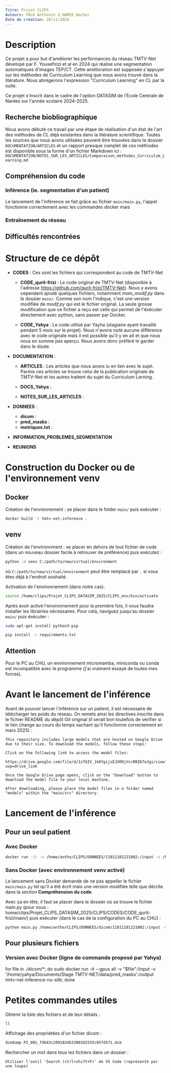 ```yaml
---
Titre: Projet CLIPS
Auteurs: FALK Anthonin & HAMIE Bachar
Date de création: 20/11/2024
---
```

# Description
Ce projet a pour but d'améliorer les performances du réseau TMTV-Net dévelopé par F. Yousefirizi et al en 2024 qui réalise une segmentation automatiques d'images TEP/CT. Cette amélioration est supposée s'appuyer sur les méthodes de Curriculum Learning que nous avons trouvé dans la litérature. Nous abrégerons l'expression "Curriculum Learning" en CL par la suite.

Ce projet s'inscrit dans le cadre de l'option DATASIM de l'École Centrale de Nantes sur l'année scolaire 2024-2025. 

## Recherche biobliographique

Nous avons débuté ce travail par une étape de réalisation d'un état de l'art des méthodes de CL déjà existantes dans la litérature scientifique. Toutes les sources que nous avons utilisées peuvent être trouvées dans le dossier <code>DOCUMENTATION/ARTICLES</code> et un rapport presque complet de ces méthodes est disponible sous la forme d'un fichier Markdown ici : <code>DOCUMENTATION/NOTES_SUR_LES_ARTICLES/Comparaison_methodes_Curriculum_Learning.md</code>

## Compréhension du code

### Inférence (ie. segmentation d'un patient)

Le lancement de l'inférence se fait grâce au fichier <code>main/main.py</code>, l'appel fonctionne correctement avec les commandes docker mais 

### Entraînement du réseau

## Difficultés rencontrées

# Structure de ce dépôt
- **CODES** : Ces sont les fichiers qui correspondent au code de TMTV-Net
    - **CODE_qurit-frizi** : Le code original de TMTV-Net (disponible à l'adresse https://github.com/qurit-frizi/TMTV-Net). Nous y avons cependant ajouté quelques fichiers, notamment *main_modif.py* dans le dossier <code>main/</code>. Comme son nom l'indique, c'est une version modifiée de *modif.py* qui est le fichier original. La seule grosse modification que ce fichier a reçu est celle qui permet de l'éxécuter directement avec python, sans passer par Docker.

    - **CODE_Yahya** : Le code utilisé par Yayha (stagiaire ayant travaillé pendant 5 mois sur le projet). Nous n'avons noté aucune différence avec le code originale mais il est possible qu'il y en ait et que nous nous en somme pas aperçu. Nous avons donc préféré le garder dans le doute.

- **DOCUMENTATION** : 
    - **ARTICLES** : Les articles que nous avons lu en lien avec le sujet. Parmis ces articles se trouve celui de la publication originale de TMTV-Net et les autres traitent du sujet du Curriculum Lerning.

    - **DOCS_Yahya** :

    - **NOTES_SUR_LES_ARTICLES** :

- **DONNEES** :
    - **dicom** :
    - **pred_masks** :
    - **metriques.txt** :

- **INFORMATION_PROBLEMES_SEGMENTATION**

- **REUNIONS**

# Construction du Docker ou de l'environnement venv
## Docker
Création de l'envionnement : se placer dans le folder <code>main/</code> puis exécuter :

```bash
docker build -t tmtv-net-inference .
```

## venv
Création de l'environnment : se placer en dehors de tout fichier de code (dans un nouveau dossier facile à retrouver de préférence) puis exécutez :

```bash
python -m venv C:/path/to/new/virtual/environment
```

où <code>C:/path/to/new/virtual/environment</code> peut être remplacé par <code>.</code> si vous êtes déjà à l'endroit souhaité.

Activation de l'environnement (dans notre cas):

```bash
source /home/clips/Projet_CLIPS_DATASIM_2025/CLIPS_env/bin/activate
```

Après avoir activé l'environnement pour la première fois, il vous faudra installer les librairies nécessaires. Pour cela, naviguez jusqu'au dossier <code>main/</code> puis éxécuter :

```bash
sudo apt-get install python3-pip

pip install -r requirements.txt
```

## Attention
Pour le PC au CHU, un environnement micromamba, miniconda ou conda est incompatible avec le programme (j'ai vraiment essayé de toutes mes forces).

# Avant le lancement de l'inférence
Avant de pouvoir lancer l'inférence sur un patient, il est nécessaire de télécharger les poids du réseau. On remets ainsi les directives inscrite dans le fichier README du dépôt Git original (il serait bon toutefois de vérifier si le lien change au cours du temps sachant qu'il fonctionne correctement en mars 2025) :

```
This repository includes large models that are hosted on Google Drive due to their size. To download the models, follow these steps:

Click on the following link to access the model files:

https://drive.google.com/file/d/1zfGIV_1k6YgijsEJUO9jVccN9Z67eJgi/view?usp=drive_link

Once the Google Drive page opens, click on the "Download" button to download the model file to your local machine.

After downloading, please place the model files in a folder named "models" within the "main/src" directory.
```

# Lancement de l'inférence

## Pour un seul patient
### Avec Docker

```bash
docker run -it -v /home/antho/CLIPS/DONNEES/11011101221002:/input -v /home/antho/CLIPS/DONNEES/Sortie_algo:/output tmtv-net-inference
```

### Sans Docker (avec environnement venv activé)
Le lancement sans Docker demande de ne pas appeller le fichier <code>main/main.py</code> tel qu'il a été écrit mais une version modifiée telle que décrite dans la section **Compréhension du code**.

Avec ça en tête, il faut se placer dans le dossier où se trouve le fichier main.py (pour nous : home/clips/Projet_CLIPS_DATASIM_2025/CLIPS/CODES/CODE_qurit-frizi/main/) puis exécuter (dans le cas de la configuration du PC au CHU) :

```bash
python main.py /home/antho/CLIPS/DONNEES/dicom/11011101221002:/input -v /home/clips/Projet_CLIPS_DATASIM_2025/CLIPS/DONNEES/pred_masks:/output tmtv-net-inference
```

## Pour plusieurs fichiers
### Version avec Docker (ligne de commande proposé par Yahya)
for file in ./dicom/*; do sudo docker run -it --gpus all -v "$file":/input -v '/home/yahya/Documents/Stage TMTV-NET/data/pred_masks':/output tmtv-net-inference-no-sitk; done


# Petites commandes utiles
Obtenir la liste des fichiers et de leur détails :
```bash
ll
```

Affichage des propriétées d'un fichier dicom :
```bash
dcmdump PI_001_fd643c2091824b33803d2555c95fd571.dcm
```
Rechercher un mot dans tous les fichiers dans un dossier :
```
Utiliser l'outil 'Search (ctrl+shift+F)' de VS Code (représenté par une loupe)
```